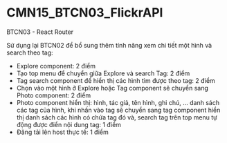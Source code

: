 # CMN15_BTCN03_FlickrAPI
BTCN03 - React Router

Sử dụng lại BTCN02 để bổ sung thêm tính năng xem chi tiết một hình và search theo tag:
- Explore component: 2 điểm
- Tạo top menu để chuyển giữa Explore và search Tag: 2 điểm 
- Tag search component để hiển thị các hình tìm được theo tag: 2 điểm
- Chọn vào một hình ở Explore hoặc Tag component sẽ chuyển sang Photo component: 2 điểm
- Photo component hiển thị: hình, tác giả, tên hình, ghi chú, ... danh sách các tag của hình, khi nhấn vào tag sẽ chuyển sang tag component hiển thị danh sách các hình có chứa tag đó và, search tag trên top menu tự động được điền nội dung tag: 1 điểm
- Đăng tải lên host thực tế: 1 điểm
